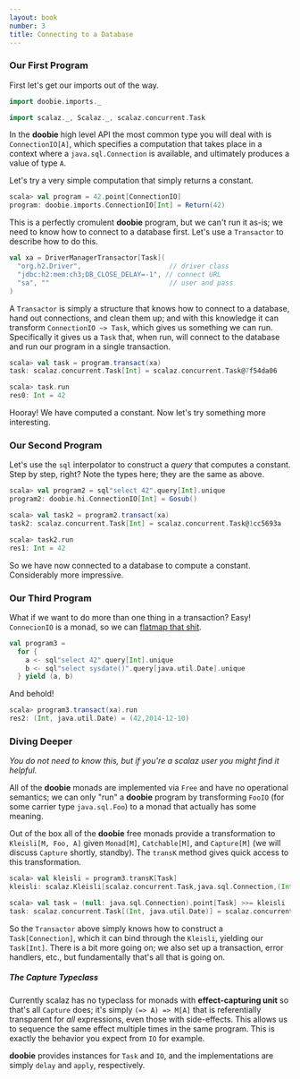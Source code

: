 ```yaml
---
layout: book
number: 3
title: Connecting to a Database
---
```


### Our First Program

First let's get our imports out of the way.

```scala
import doobie.imports._

import scalaz._, Scalaz._, scalaz.concurrent.Task
```

In the **doobie** high level API the most common type you will deal with is `ConnectionIO[A]`, which specifies a computation that takes place in a context where a `java.sql.Connection` is available, and ultimately produces a value of type `A`.

Let's try a very simple computation that simply returns a constant.

```scala
scala> val program = 42.point[ConnectionIO]
program: doobie.imports.ConnectionIO[Int] = Return(42)
```

This is a perfectly cromulent **doobie** program, but we can't run it as-is; we need to know how to connect to a database first. Let's use a `Transactor` to describe how to do this.

```scala
val xa = DriverManagerTransactor[Task](
  "org.h2.Driver",                      // driver class
  "jdbc:h2:mem:ch3;DB_CLOSE_DELAY=-1", // connect URL
  "sa", ""                              // user and pass
)
```

A `Transactor` is simply a structure that knows how to connect to a database, hand out connections, and clean them up; and with this knowledge it can transform `ConnectionIO ~> Task`, which gives us something we can run. Specifically it gives us a `Task` that, when run, will connect to the database and run our program in a single transaction.

```scala
scala> val task = program.transact(xa)
task: scalaz.concurrent.Task[Int] = scalaz.concurrent.Task@7f54da06

scala> task.run
res0: Int = 42
```

Hooray! We have computed a constant. Now let's try something more interesting.

### Our Second Program

Let's use the `sql` interpolator to construct a *query* that computes a constant. Step by step, right? Note the types here; they are the same as above.

```scala
scala> val program2 = sql"select 42".query[Int].unique
program2: doobie.hi.ConnectionIO[Int] = Gosub()

scala> val task2 = program2.transact(xa)
task2: scalaz.concurrent.Task[Int] = scalaz.concurrent.Task@1cc5693a

scala> task2.run
res1: Int = 42
```

So we have now connected to a database to compute a constant. Considerably more impressive. 

### Our Third Program

What if we want to do more than one thing in a transaction? Easy! `ConnecionIO` is a monad, so we can [flatmap that shit](http://flatmapthatshit.com/).

```scala
val program3 = 
  for {
    a <- sql"select 42".query[Int].unique
    b <- sql"select sysdate()".query[java.util.Date].unique
  } yield (a, b)
```

And behold!

```scala
scala> program3.transact(xa).run
res2: (Int, java.util.Date) = (42,2014-12-10)
```


### Diving Deeper

*You do not need to know this, but if you're a scalaz user you might find it helpful.*

All of the **doobie** monads are implemented via `Free` and have no operational semantics; we can only "run" a **doobie** program by transforming `FooIO` (for some carrier type `java.sql.Foo`) to a monad that actually has some meaning. 

Out of the box all of the **doobie** free monads provide a transformation to `Kleisli[M, Foo, A]` given `Monad[M]`, `Catchable[M]`, and `Capture[M]` (we will discuss `Capture` shortly, standby). The `transK` method gives quick access to this transformation.

```scala
scala> val kleisli = program3.transK[Task] 
kleisli: scalaz.Kleisli[scalaz.concurrent.Task,java.sql.Connection,(Int, java.util.Date)] = Kleisli(<function1>)

scala> val task = (null: java.sql.Connection).point[Task] >>= kleisli
task: scalaz.concurrent.Task[(Int, java.util.Date)] = scalaz.concurrent.Task@2b97ae57
```

So the `Transactor` above simply knows how to construct a `Task[Connection]`, which it can bind through the `Kleisli`, yielding our `Task[Int]`. There is a bit more going on; we also set up a transaction, error handlers, etc., but fundamentally that's all that is going on.

##### The Capture Typeclass

Currently scalaz has no typeclass for monads with **effect-capturing unit** so that's all `Capture` does; it's simply `(=> A) => M[A]` that is referentially transparent for *all* expressions, even those with side-effects. This allows us to sequence the same effect multiple times in the same program. This is exactly the behavior you expect from `IO` for example. 

**doobie** provides instances for `Task` and `IO`, and the implementations are simply `delay` and `apply`, respectively.



